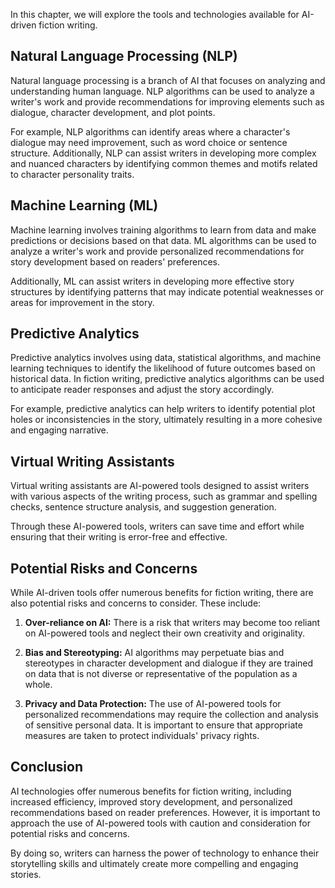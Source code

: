 
In this chapter, we will explore the tools and technologies available for AI-driven fiction writing.

Natural Language Processing (NLP)
---------------------------------

Natural language processing is a branch of AI that focuses on analyzing and understanding human language. NLP algorithms can be used to analyze a writer's work and provide recommendations for improving elements such as dialogue, character development, and plot points.

For example, NLP algorithms can identify areas where a character's dialogue may need improvement, such as word choice or sentence structure. Additionally, NLP can assist writers in developing more complex and nuanced characters by identifying common themes and motifs related to character personality traits.

Machine Learning (ML)
---------------------

Machine learning involves training algorithms to learn from data and make predictions or decisions based on that data. ML algorithms can be used to analyze a writer's work and provide personalized recommendations for story development based on readers' preferences.

Additionally, ML can assist writers in developing more effective story structures by identifying patterns that may indicate potential weaknesses or areas for improvement in the story.

Predictive Analytics
--------------------

Predictive analytics involves using data, statistical algorithms, and machine learning techniques to identify the likelihood of future outcomes based on historical data. In fiction writing, predictive analytics algorithms can be used to anticipate reader responses and adjust the story accordingly.

For example, predictive analytics can help writers to identify potential plot holes or inconsistencies in the story, ultimately resulting in a more cohesive and engaging narrative.

Virtual Writing Assistants
--------------------------

Virtual writing assistants are AI-powered tools designed to assist writers with various aspects of the writing process, such as grammar and spelling checks, sentence structure analysis, and suggestion generation.

Through these AI-powered tools, writers can save time and effort while ensuring that their writing is error-free and effective.

Potential Risks and Concerns
----------------------------

While AI-driven tools offer numerous benefits for fiction writing, there are also potential risks and concerns to consider. These include:

1. **Over-reliance on AI:** There is a risk that writers may become too reliant on AI-powered tools and neglect their own creativity and originality.

2. **Bias and Stereotyping:** AI algorithms may perpetuate bias and stereotypes in character development and dialogue if they are trained on data that is not diverse or representative of the population as a whole.

3. **Privacy and Data Protection:** The use of AI-powered tools for personalized recommendations may require the collection and analysis of sensitive personal data. It is important to ensure that appropriate measures are taken to protect individuals' privacy rights.

Conclusion
----------

AI technologies offer numerous benefits for fiction writing, including increased efficiency, improved story development, and personalized recommendations based on reader preferences. However, it is important to approach the use of AI-powered tools with caution and consideration for potential risks and concerns.

By doing so, writers can harness the power of technology to enhance their storytelling skills and ultimately create more compelling and engaging stories.
